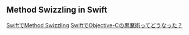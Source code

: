 ## Method Swizzling in Swift

[SwiftでMethod Swizzling](https://qiita.com/morizotter/items/a6dffb547675e9184326)
[SwiftでObjective-Cの黒魔術ってどうなった？](https://qiita.com/fmtonakai/items/e9036dec4af2609b5715)

